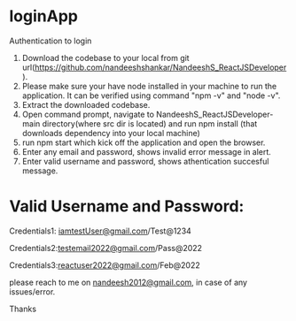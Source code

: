 # loginApp
Authentication to login 


1. Download the codebase to your local from git url(https://github.com/nandeeshshankar/NandeeshS_ReactJSDeveloper).
2. Please make sure your have node installed in your machine to run the application. It can be verified using command "npm -v" and "node -v".
3. Extract the downloaded codebase.
4. Open command prompt, navigate to NandeeshS_ReactJSDeveloper-main directory(where src dir is located) and run npm install (that downloads dependency into your local machine)
5. run npm start which kick off the application and open the browser.
6. Enter any email and password, shows invalid error message in alert.
7. Enter valid username and password, shows athentication succesful message.

Valid Username and Password:
=============================
Credentials1: iamtestUser@gmail.com/Test@1234

Credentials2:testemail2022@gmail.com/Pass@2022

Credentials3:reactuser2022@gmail.com/Feb@2022

please reach to me on nandeesh2012@gmail.com, in case of any issues/error.

Thanks
